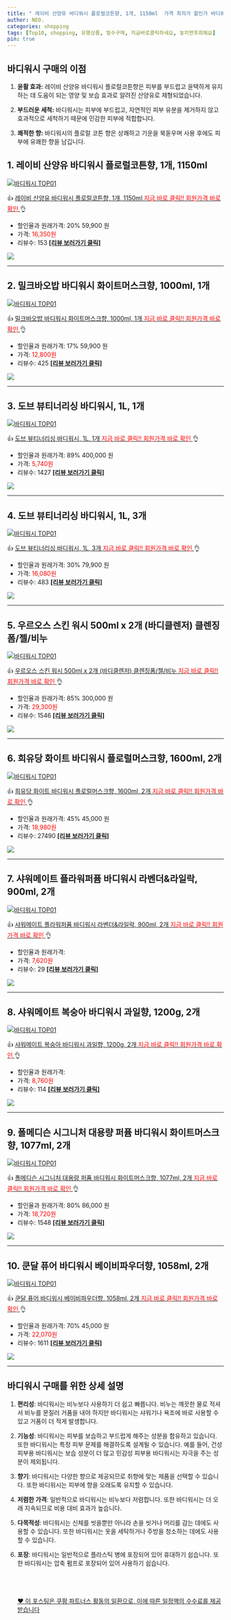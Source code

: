 ```yaml
---
title: " 레이비 산양유 바디워시 플로럴코튼향, 1개, 1150ml  가격 최저가 할인가 바디워시 최저가 추천 제품 비교"
author: NEO.
categories: shopping
tags: [Top10, shopping, 유행상품, 필수구매, 지금바로클릭하세요, 놓치면후회해요]
pin: true
---
```

## 바디워시 구매의 이점
1. **윤활 효과:** 레이비 산양유 바디워시 플로럴코튼향은 피부를 부드럽고 윤택하게 유지하는 데 도움이 되는 영양 및 보습 효과로 알려진 산양유로 제형되었습니다.


2. **부드러운 세척:** 바디워시는 피부에 부드럽고, 자연적인 피부 유분을 제거하지 않고 효과적으로 세척하기 때문에 민감한 피부에 적합합니다.


3. **쾌적한 향:** 바디워시의 플로럴 코튼 향은 상쾌하고 기운을 북돋우며 사용 후에도 피부에 유쾌한 향을 남깁니다.

   

## 1.  레이비 산양유 바디워시 플로럴코튼향, 1개, 1150ml 

[![바디워시 TOP01](https://thumbnail9.coupangcdn.com/thumbnails/remote/490x490ex/image/retail/images/732731916370401-d3e27311-4c8e-4d88-8462-a691951ff4bd.jpg)](https://link.coupang.com/re/AFFSDP?lptag=AF3617701&subid=GithubCoopas&pageKey=7255542696&traceid=V0-153&itemId=15702623244&vendorItemId=72028780099)


👍 [ 레이비 산양유 바디워시 플로럴코튼향, 1개, 1150ml  <font color=red> 지금 바로 클릭!! 회원가격 바로 확인 </font> ](https://link.coupang.com/re/AFFSDP?lptag=AF3617701&subid=GithubCoopas&pageKey=7255542696&traceid=V0-153&itemId=15702623244&vendorItemId=72028780099) 👌 


- 할인율과 원래가격: 20%  59,900   원
- 가격: <span style='color:red'>16,350원</span>
- 리뷰수: 153  [**[리뷰 보러가기 클릭]**](https://link.coupang.com/re/AFFSDP?lptag=AF3617701&subid=GithubCoopas&pageKey=7255542696&traceid=V0-153&itemId=15702623244&vendorItemId=72028780099)

[![](/discount_price.png)](https://link.coupang.com/re/AFFSDP?lptag=AF3617701&subid=GithubCoopas&pageKey=7255542696&traceid=V0-153&itemId=15702623244&vendorItemId=72028780099)

---


   

## 2.  밀크바오밥 바디워시 화이트머스크향, 1000ml, 1개 

[![바디워시 TOP01](https://thumbnail10.coupangcdn.com/thumbnails/remote/490x490ex/image/retail/images/1834901079459-18104c4f-7fff-45d9-8fb7-eb931ca853fb.jpg)](https://link.coupang.com/re/AFFSDP?lptag=AF3617701&subid=GithubCoopas&pageKey=181699807&traceid=V0-153&itemId=520561494&vendorItemId=85694345825)


👍 [ 밀크바오밥 바디워시 화이트머스크향, 1000ml, 1개  <font color=red> 지금 바로 클릭!! 회원가격 바로 확인 </font> ](https://link.coupang.com/re/AFFSDP?lptag=AF3617701&subid=GithubCoopas&pageKey=181699807&traceid=V0-153&itemId=520561494&vendorItemId=85694345825) 👌 


- 할인율과 원래가격: 17%  59,900   원
- 가격: <span style='color:red'>12,800원</span>
- 리뷰수: 425  [**[리뷰 보러가기 클릭]**](https://link.coupang.com/re/AFFSDP?lptag=AF3617701&subid=GithubCoopas&pageKey=181699807&traceid=V0-153&itemId=520561494&vendorItemId=85694345825)

[![](/discount_price.png)](https://link.coupang.com/re/AFFSDP?lptag=AF3617701&subid=GithubCoopas&pageKey=181699807&traceid=V0-153&itemId=520561494&vendorItemId=85694345825)

---


   

## 3.  도브 뷰티너리싱 바디워시, 1L, 1개 

[![바디워시 TOP01](https://thumbnail8.coupangcdn.com/thumbnails/remote/490x490ex/image/retail/images/841316435139166-26d8a62e-000b-429a-8628-dce4f4e77003.png)](https://link.coupang.com/re/AFFSDP?lptag=AF3617701&subid=GithubCoopas&pageKey=7354584016&traceid=V0-153&itemId=19910732950&vendorItemId=3120138809)


👍 [ 도브 뷰티너리싱 바디워시, 1L, 1개  <font color=red> 지금 바로 클릭!! 회원가격 바로 확인 </font> ](https://link.coupang.com/re/AFFSDP?lptag=AF3617701&subid=GithubCoopas&pageKey=7354584016&traceid=V0-153&itemId=19910732950&vendorItemId=3120138809) 👌 


- 할인율과 원래가격: 89%  400,000   원
- 가격: <span style='color:red'>5,740원</span>
- 리뷰수: 1427  [**[리뷰 보러가기 클릭]**](https://link.coupang.com/re/AFFSDP?lptag=AF3617701&subid=GithubCoopas&pageKey=7354584016&traceid=V0-153&itemId=19910732950&vendorItemId=3120138809)

[![](/discount_price.png)](https://link.coupang.com/re/AFFSDP?lptag=AF3617701&subid=GithubCoopas&pageKey=7354584016&traceid=V0-153&itemId=19910732950&vendorItemId=3120138809)

---


   

## 4.  도브 뷰티너리싱 바디워시, 1L, 3개 

[![바디워시 TOP01](https://thumbnail6.coupangcdn.com/thumbnails/remote/490x490ex/image/retail/images/2274819078069192-00ef6607-cf39-4cfa-9f48-3600c6c4e2db.jpg)](https://link.coupang.com/re/AFFSDP?lptag=AF3617701&subid=GithubCoopas&pageKey=7354584016&traceid=V0-153&itemId=18966442469&vendorItemId=4318110628)


👍 [ 도브 뷰티너리싱 바디워시, 1L, 3개  <font color=red> 지금 바로 클릭!! 회원가격 바로 확인 </font> ](https://link.coupang.com/re/AFFSDP?lptag=AF3617701&subid=GithubCoopas&pageKey=7354584016&traceid=V0-153&itemId=18966442469&vendorItemId=4318110628) 👌 


- 할인율과 원래가격: 30%  79,900   원
- 가격: <span style='color:red'>16,080원</span>
- 리뷰수: 483  [**[리뷰 보러가기 클릭]**](https://link.coupang.com/re/AFFSDP?lptag=AF3617701&subid=GithubCoopas&pageKey=7354584016&traceid=V0-153&itemId=18966442469&vendorItemId=4318110628)

[![](/discount_price.png)](https://link.coupang.com/re/AFFSDP?lptag=AF3617701&subid=GithubCoopas&pageKey=7354584016&traceid=V0-153&itemId=18966442469&vendorItemId=4318110628)

---


   

## 5.  우르오스 스킨 워시 500ml x 2개 (바디클렌저) 클렌징폼/젤/비누 

[![바디워시 TOP01](https://thumbnail8.coupangcdn.com/thumbnails/remote/490x490ex/image/vendor_inventory/799f/80604e0112ad2a13e285dcf0b3984209de7d0041d6c109be70773050045b.jpg)](https://link.coupang.com/re/AFFSDP?lptag=AF3617701&subid=GithubCoopas&pageKey=6353876203&traceid=V0-153&itemId=19798015690&vendorItemId=87921977352)


👍 [ 우르오스 스킨 워시 500ml x 2개 (바디클렌저) 클렌징폼/젤/비누  <font color=red> 지금 바로 클릭!! 회원가격 바로 확인 </font> ](https://link.coupang.com/re/AFFSDP?lptag=AF3617701&subid=GithubCoopas&pageKey=6353876203&traceid=V0-153&itemId=19798015690&vendorItemId=87921977352) 👌 


- 할인율과 원래가격: 85%  300,000   원
- 가격: <span style='color:red'>29,300원</span>
- 리뷰수: 1546  [**[리뷰 보러가기 클릭]**](https://link.coupang.com/re/AFFSDP?lptag=AF3617701&subid=GithubCoopas&pageKey=6353876203&traceid=V0-153&itemId=19798015690&vendorItemId=87921977352)

[![](/discount_price.png)](https://link.coupang.com/re/AFFSDP?lptag=AF3617701&subid=GithubCoopas&pageKey=6353876203&traceid=V0-153&itemId=19798015690&vendorItemId=87921977352)

---


   

## 6.  희유당 화이트 바디워시 플로럴머스크향, 1600ml, 2개 

[![바디워시 TOP01](https://thumbnail10.coupangcdn.com/thumbnails/remote/490x490ex/image/retail/images/2023/11/08/14/4/2ba51095-4ede-4fe2-bf30-64ea6f4bfde5.jpg)](https://link.coupang.com/re/AFFSDP?lptag=AF3617701&subid=GithubCoopas&pageKey=7704307902&traceid=V0-153&itemId=20635469598&vendorItemId=87709339809)


👍 [ 희유당 화이트 바디워시 플로럴머스크향, 1600ml, 2개  <font color=red> 지금 바로 클릭!! 회원가격 바로 확인 </font> ](https://link.coupang.com/re/AFFSDP?lptag=AF3617701&subid=GithubCoopas&pageKey=7704307902&traceid=V0-153&itemId=20635469598&vendorItemId=87709339809) 👌 


- 할인율과 원래가격: 45%  45,000   원
- 가격: <span style='color:red'>18,980원</span>
- 리뷰수: 27490  [**[리뷰 보러가기 클릭]**](https://link.coupang.com/re/AFFSDP?lptag=AF3617701&subid=GithubCoopas&pageKey=7704307902&traceid=V0-153&itemId=20635469598&vendorItemId=87709339809)

[![](/discount_price.png)](https://link.coupang.com/re/AFFSDP?lptag=AF3617701&subid=GithubCoopas&pageKey=7704307902&traceid=V0-153&itemId=20635469598&vendorItemId=87709339809)

---


   

## 7.  샤워메이트 플라워퍼퓸 바디워시 라벤더&라일락, 900ml, 2개 

[![바디워시 TOP01](https://thumbnail10.coupangcdn.com/thumbnails/remote/490x490ex/image/retail/images/539315443401621-2f689327-a4b0-42d0-8132-eee0a10c1b96.jpg)](https://link.coupang.com/re/AFFSDP?lptag=AF3617701&subid=GithubCoopas&pageKey=189612770&traceid=V0-153&itemId=276090414&vendorItemId=3003090998)


👍 [ 샤워메이트 플라워퍼퓸 바디워시 라벤더&라일락, 900ml, 2개  <font color=red> 지금 바로 클릭!! 회원가격 바로 확인 </font> ](https://link.coupang.com/re/AFFSDP?lptag=AF3617701&subid=GithubCoopas&pageKey=189612770&traceid=V0-153&itemId=276090414&vendorItemId=3003090998) 👌 


- 할인율과 원래가격: 
- 가격: <span style='color:red'>7,620원</span>
- 리뷰수: 29  [**[리뷰 보러가기 클릭]**](https://link.coupang.com/re/AFFSDP?lptag=AF3617701&subid=GithubCoopas&pageKey=189612770&traceid=V0-153&itemId=276090414&vendorItemId=3003090998)

[![](/discount_price.png)](https://link.coupang.com/re/AFFSDP?lptag=AF3617701&subid=GithubCoopas&pageKey=189612770&traceid=V0-153&itemId=276090414&vendorItemId=3003090998)

---


   

## 8.  샤워메이트 복숭아 바디워시 과일향, 1200g, 2개 

[![바디워시 TOP01](https://thumbnail10.coupangcdn.com/thumbnails/remote/490x490ex/image/retail/images/7876135345330242-ad6ad1e8-a692-4d31-bccf-d000a10df12a.jpg)](https://link.coupang.com/re/AFFSDP?lptag=AF3617701&subid=GithubCoopas&pageKey=184630923&traceid=V0-153&itemId=17730154026&vendorItemId=84723561633)


👍 [ 샤워메이트 복숭아 바디워시 과일향, 1200g, 2개  <font color=red> 지금 바로 클릭!! 회원가격 바로 확인 </font> ](https://link.coupang.com/re/AFFSDP?lptag=AF3617701&subid=GithubCoopas&pageKey=184630923&traceid=V0-153&itemId=17730154026&vendorItemId=84723561633) 👌 


- 할인율과 원래가격: 
- 가격: <span style='color:red'>8,760원</span>
- 리뷰수: 114  [**[리뷰 보러가기 클릭]**](https://link.coupang.com/re/AFFSDP?lptag=AF3617701&subid=GithubCoopas&pageKey=184630923&traceid=V0-153&itemId=17730154026&vendorItemId=84723561633)

[![](/discount_price.png)](https://link.coupang.com/re/AFFSDP?lptag=AF3617701&subid=GithubCoopas&pageKey=184630923&traceid=V0-153&itemId=17730154026&vendorItemId=84723561633)

---


   

## 9.  폴메디슨 시그니처 대용량 퍼퓸 바디워시 화이트머스크향, 1077ml, 2개 

[![바디워시 TOP01](https://thumbnail7.coupangcdn.com/thumbnails/remote/490x490ex/image/retail/images/1783046494094936-50c43f26-6bd9-451a-aadb-31bc1386c199.jpg)](https://link.coupang.com/re/AFFSDP?lptag=AF3617701&subid=GithubCoopas&pageKey=1319773082&traceid=V0-153&itemId=18626932440&vendorItemId=70336612479)


👍 [ 폴메디슨 시그니처 대용량 퍼퓸 바디워시 화이트머스크향, 1077ml, 2개  <font color=red> 지금 바로 클릭!! 회원가격 바로 확인 </font> ](https://link.coupang.com/re/AFFSDP?lptag=AF3617701&subid=GithubCoopas&pageKey=1319773082&traceid=V0-153&itemId=18626932440&vendorItemId=70336612479) 👌 


- 할인율과 원래가격: 80%  86,000   원
- 가격: <span style='color:red'>18,720원</span>
- 리뷰수: 1548  [**[리뷰 보러가기 클릭]**](https://link.coupang.com/re/AFFSDP?lptag=AF3617701&subid=GithubCoopas&pageKey=1319773082&traceid=V0-153&itemId=18626932440&vendorItemId=70336612479)

[![](/discount_price.png)](https://link.coupang.com/re/AFFSDP?lptag=AF3617701&subid=GithubCoopas&pageKey=1319773082&traceid=V0-153&itemId=18626932440&vendorItemId=70336612479)

---


   

## 10.  쿤달 퓨어 바디워시 베이비파우더향, 1058ml, 2개 

[![바디워시 TOP01](https://thumbnail6.coupangcdn.com/thumbnails/remote/490x490ex/image/retail/images/8070747333142838-18ef22f6-48ae-456a-bcb9-9f49bbf84366.jpg)](https://link.coupang.com/re/AFFSDP?lptag=AF3617701&subid=GithubCoopas&pageKey=26431967&traceid=V0-153&itemId=19026718356&vendorItemId=5282907118)


👍 [ 쿤달 퓨어 바디워시 베이비파우더향, 1058ml, 2개  <font color=red> 지금 바로 클릭!! 회원가격 바로 확인 </font> ](https://link.coupang.com/re/AFFSDP?lptag=AF3617701&subid=GithubCoopas&pageKey=26431967&traceid=V0-153&itemId=19026718356&vendorItemId=5282907118) 👌 


- 할인율과 원래가격: 70%  45,000   원
- 가격: <span style='color:red'>22,070원</span>
- 리뷰수: 1611  [**[리뷰 보러가기 클릭]**](https://link.coupang.com/re/AFFSDP?lptag=AF3617701&subid=GithubCoopas&pageKey=26431967&traceid=V0-153&itemId=19026718356&vendorItemId=5282907118)

[![](/discount_price.png)](https://link.coupang.com/re/AFFSDP?lptag=AF3617701&subid=GithubCoopas&pageKey=26431967&traceid=V0-153&itemId=19026718356&vendorItemId=5282907118)

---
## 바디워시 구매를 위한 상세 설명
1. **편리성**: 바디워시는 비누보다 사용하기 더 쉽고 빠릅니다. 비누는 깨끗한 물로 적셔서 비누를 문질러 거품을 내야 하지만 바디워시는 샤워기나 욕조에 바로 사용할 수 있고 거품이 더 적게 발생합니다.

2. **기능성**: 바디워시는 피부를 보습하고 부드럽게 해주는 성분을 함유하고 있습니다. 또한 바디워시는 특정 피부 문제를 해결하도록 설계될 수 있습니다. 예를 들어, 건성 피부용 바디워시는 보습 성분이 더 많고 민감성 피부용 바디워시는 자극을 주는 성분이 제외됩니다.

3. **향기**: 바디워시는 다양한 향으로 제공되므로 취향에 맞는 제품을 선택할 수 있습니다. 또한 바디워시는 피부에 향을 오래도록 유지할 수 있습니다.

4. **저렴한 가격**: 일반적으로 바디워시는 비누보다 저렴합니다. 또한 바디워시는 더 오래 지속되므로 비용 대비 효과가 높습니다.

5. **다목적성**: 바디워시는 신체를 씻을뿐만 아니라 손을 씻거나 머리를 감는 데에도 사용할 수 있습니다. 또한 바디워시는 옷을 세탁하거나 주방을 청소하는 데에도 사용할 수 있습니다.

6. **포장**: 바디워시는 일반적으로 플라스틱 병에 포장되어 있어 휴대하기 쉽습니다. 또한 바디워시는 압축 펌프로 포장되어 있어 사용하기 쉽습니다.<br><br><br><br><br> [ ❤  이 포스팅은 쿠팡 파트너스 활동의 일환으로, 이에 따른 일정액의 수수료를 제공받습니다](https://link.coupang.com/a/bcEFyh)